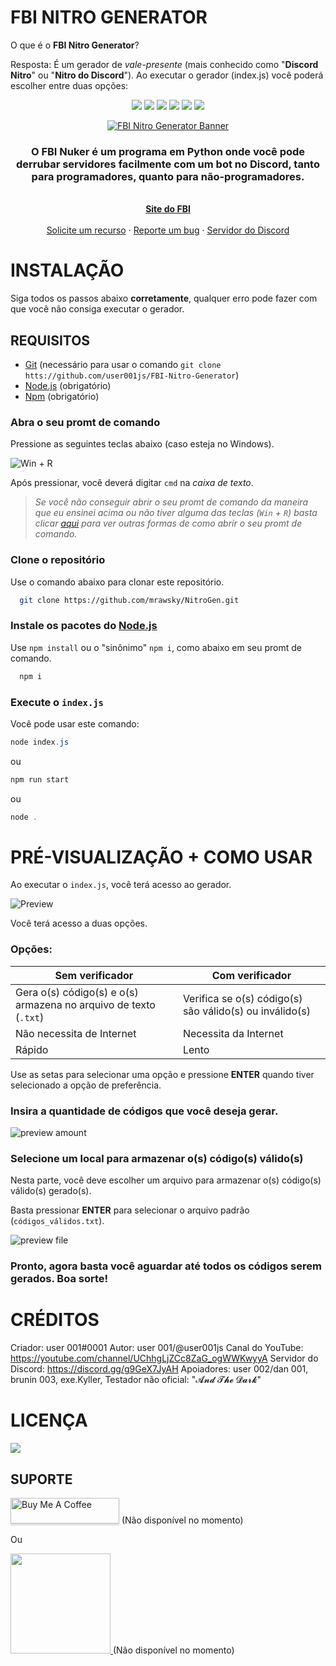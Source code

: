 # FBI NITRO GENERATOR
O que é o **FBI Nitro Generator**?

Resposta: É um gerador de *vale-presente* (mais conhecido como "**Discord Nitro**" ou "**Nitro do Discord**"). Ao executar o gerador (index.js) você poderá escolher entre duas opções:


<div id="top"></div>
<p align="center">
<img src=https://img.shields.io/github/languages/top/user001js/FBI-Nitro-Generator?colors=6699ff&style=for-the-badge />
<img src=https://img.shields.io/github/stars/user001js/FBI-Nitro-Generator?color=6699ff&style=for-the-badge />
<img src=https://img.shields.io/github/issues/user001js/FBI-Nitro-Generator?color=6699ff&style=for-the-badge />
<img src=https://img.shields.io/github/forks/user001js/FBI-Nitro-Generator?color=6699ff&style=for-the-badge />
<img src=https://img.shields.io/github/license/user001js/FBI-Nitro-Generator?color=6699ff&style=for-the-badge />
<img src=https://img.shields.io/github/downloads/user001js/FBI-Nitro-Generator/total?color=6699ff&style=for-the-badge />
</p>
<p align="center">
  <a href="https://github.com/user001js/FBI-Nitro-Generator">
    <img src="https://user-images.githubusercontent.com/101312928/173217124-76c8f56c-92e5-4fdb-945f-f92fa9afef97.png" alt="FBI Nitro Generator Banner">
  </a>
  
  <h3 align="center">O FBI Nuker é um programa em Python onde você pode derrubar servidores facilmente com um bot no Discord, tanto para programadores, quanto para não-programadores.</h3>
  <p align="center">
    <br />
    <a href="https://fbifive-0.wixsite.com/info"><strong>Site do FBI</strong></a>
    <br />
    <br />
    <a href="https://github.com/user001js/FBI-Nitro-Generator/issues">Solicite um recurso</a>
    ·
    <a href="https://github.com/user001js/FBI-Nitro-Generator/issues">Reporte um bug</a>
    ·
    <a href="https://discord.gg/g9GeX7JyAH">Servidor do Discord</a>
  </p>
</p>

# INSTALAÇÃO

Siga todos os passos abaixo **corretamente**, qualquer erro pode fazer com que você não consiga executar o gerador.

## REQUISITOS
- [Git](https://git-scm.com/downloads) (necessário para usar o comando `git clone htts://github.com/user001js/FBI-Nitro-Generator`)
- [Node.js](https://nodejs.org) (obrigatório)
- [Npm](https://dicasdejavascript.com.br/instalacao-do-nodejs-e-npm-no-windows-passo-a-passo/) (obrigatório)

### Abra o seu promt de comando
<p align="left">
  Pressione as seguintes teclas abaixo (caso esteja no Windows).
 </p>
 
![Win + R](https://user-images.githubusercontent.com/101312928/173224345-87378719-69c3-4662-9ea0-e7619f208628.png?width=400&height=200)

Após pressionar, você deverá digitar `cmd` na *caixa de texto*.

> *Se você não conseguir abrir o seu promt de comando da maneira que eu ensinei acima ou não tiver alguma das teclas (`Win` + `R`) basta clicar [aqui](https://tecnoblog.net/responde/7-maneiras-de-abrir-o-prompt-de-comando-no-windows-10-e-11/#:~:text=Pressione%20as%20teclas%20Windows%20%2B%20R,depois%20clique%20em%20“OK”.) para ver outras formas de como abrir o seu promt de comando.*
### Clone o repositório
Use o comando abaixo para clonar este repositório.

```bash
  git clone https://github.com/mrawsky/NitroGen.git
```

### Instale os pacotes do [Node.js](https://nodejs.org)
Use `npm install` ou o "sinônimo" `npm i`, como abaixo em seu promt de comando.
```bash
  npm i
```

### Execute o `index.js`
Você pode usar este comando:

```java
node index.js
```
ou
```bash
npm run start
```
ou 
```java
node .
```

# PRÉ-VISUALIZAÇÃO + COMO USAR
Ao executar o `index.js`, você terá acesso ao gerador.

![Preview](https://user-images.githubusercontent.com/101312928/173227107-4fbc3b37-63f6-4c81-b3a5-f34205ed1c7b.png)

Você terá acesso a duas opções.

### Opções:
| Sem verificador | Com verificador |
| --- | --- |
| Gera o(s) código(s) e o(s) armazena no arquivo de texto (`.txt`) | Verifica se o(s) código(s) são válido(s) ou inválido(s) |
| Não necessita de Internet | Necessita da Internet |
| Rápido | Lento |

Use as setas para selecionar uma opção e pressione **ENTER** quando tiver selecionado a opção de preferência.

### Insira a quantidade de códigos que você deseja gerar.

![preview amount](https://user-images.githubusercontent.com/101312928/173228182-8c6ee807-089a-48a0-b7c7-5fb1dafa4a34.png)

### Selecione um local para armazenar o(s) código(s) válido(s)
Nesta parte, você deve escolher um arquivo para armazenar o(s) código(s) válido(s) gerado(s).

Basta pressionar **ENTER** para selecionar o arquivo padrão (`códigos_válidos.txt`).

![preview file](https://user-images.githubusercontent.com/101312928/173228382-9c96c5ab-759c-422e-a43b-01c19d8c0963.png)

### **Pronto, agora basta você aguardar até todos os códigos serem gerados. Boa sorte!**

# CRÉDITOS

Criador: user 001#0001
Autor: user 001/@user001js
Canal do YouTube: https://youtube.com/channel/UChhgLjZCc8ZaG_ogWWKwyyA
Servidor do Discord: https://discord.gg/g9GeX7JyAH
Apoiadores: user 002/dan 001, brunin 003, exe.Kyller, 
Testador não oficial: "𝓐𝓷𝓭 𝓣𝓱𝓮 𝓓𝓪𝓻𝓴"

# LICENÇA

<div id="top"></div>
<p align="left">
<img src=https://img.shields.io/github/license/user001js/FBI-Nitro-Generator?color=6699ff&style=for-the-badge />
  </p>

## SUPORTE

<a href="https://www.buymeacoffee.com/user001js" target="_blank"><img src="https://www.buymeacoffee.com/assets/img/custom_images/purple_img.png" alt="Buy Me A Coffee" style="height: 41px !important;width: 174px !important;box-shadow: 0px 3px 2px 0px rgba(190, 190, 190, 0.5) !important;-webkit-box-shadow: 0px 3px 2px 0px rgba(190, 190, 190, 0.5) !important;" ></a> (Não disponível no momento)

<p>Ou</p> 

<a href="https://www.patreon.com/user001js">
	<img src="https://c5.patreon.com/external/logo/become_a_patron_button@2x.png" width="160">
</a> (Não disponível no momento)
